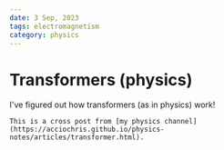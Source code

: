 ```yaml
---
date: 3 Sep, 2023
tags: electromagnetism
category: physics
---
```


# Transformers (physics)

I've figured out how transformers (as in physics) work!

```{note}
This is a cross post from [my physics channel](https://acciochris.github.io/physics-notes/articles/transformer.html).
```

<script src="https://giscus.app/client.js"
        data-repo="acciochris/acciochris.github.io"
        data-repo-id="R_kgDOKDyTVg"
        data-category="Announcements"
        data-category-id="DIC_kwDOKDyTVs4CYZPy"
        data-mapping="pathname"
        data-strict="0"
        data-reactions-enabled="1"
        data-emit-metadata="0"
        data-input-position="bottom"
        data-theme="preferred_color_scheme"
        data-lang="en"
        data-loading="lazy"
        crossorigin="anonymous"
        async>
</script>
